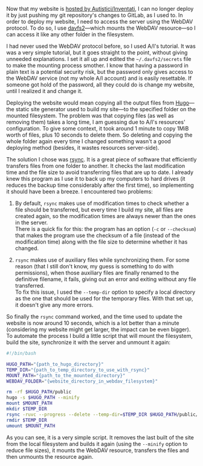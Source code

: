 <!-- title: Deploying a website using the WebDAV protocol -->
<!-- slug: deploying-website -->
<!-- categories: FOSS, Personal domain -->
<!-- date: 2019-11-10T00:00:00Z -->

Now that my website is [hosted by Autistici/Inventati][hb], I can no longer
deploy it by just pushing my git repository's changes to GitLab, as I used to.
In order to deploy my website, I need to access the server using the WebDAV
protocol. To do so, I use [davfs2][d]—which mounts the WebDAV resource—so I can
access it like any other folder in the filesystem.

I had never used the WebDAV protocol before, so I used A/I's tutorial. It was
was a very simple tutorial, but it goes straight to the point, without giving
unneeded explanations. I set it all up and edited the `~/.davfs2/secrets` file
to make the mounting process smother. I know that having a password in plain
text is a potential security risk, but the password only gives access to the
WebDAV service (not my whole A/I account) and is easily resettable. If someone
got hold of the password, all they could do is change my website, until I
realized it and change it.

Deploying the website would mean copying all the output files from
[Hugo][hugo]—the static site generator used to build my site—to the specified
folder on the mounted filesystem. The problem was that copying files (as well as
removing them) takes a long time, I am guessing due to A/I's resources'
configuration. To give some context, it took around 1 minute to copy 1MiB worth
of files, plus 10 seconds to delete them. So deleting and copying the whole
folder again every time I changed something wasn't a good deploying method
(besides, it wastes resources server-side).

The solution I chose was [rsync][r]. It is a great piece of software that
efficiently transfers files from one folder to another. It checks the last
modification time and the file size to avoid transferring files that are up to
date. I already knew this program as I use it to back up my computers to hard
drives (it reduces the backup time considerably after the first time), so
implementing it should have been a breeze. I encountered two problems:

1. By default, `rsync` makes use of modification times to check whether a file
  should be transferred, but every time I build my site, all files are created
  again, so the modification times are always newer than the ones in the
  server.<br/>
  There is a quick fix for this: the program has an option (`-c` or
  `--checksum`) that makes the program use the checksum of a file (instead of
  the modification time) along with the file size to determine whether it has
  changed.

2. `rsync` makes use of auxiliary files while synchronizing them. For some
  reason (that I still don't know, my guess is something to do with
  permissions), when those auxiliary files are finally renamed to the definitive
  filename, it fails, giving out an error and exiting without any file
  transferred.<br/>
  To fix this issue, I used the `--temp-dir` option to specify a
  local directory as the one that should be used for the temporary files. With
  that set up, it doesn't give any more errors.

So finally the `rsync` command worked, and the time used to update the website
is now around 10 seconds, which is a lot better than a minute (considering my
website might get larger, the impact can be even bigger). To automate the
process I build a little script that will mount the filesystem, build the site,
synchronize it with the server and unmount it again:

```bash
#!/bin/bash

HUGO_PATH="{path_to_hugo_directory}"
TEMP_DIR="{path_to_temp_directory_to_use_with_rsync}"
MOUNT_PATH="{path_to_the_mounted_directory}"
WEBDAV_FOLDER="{website_directory_in_webdav_filesystem}"

rm -rf $HUGO_PATH/public
hugo -s $HUGO_PATH --minify
mount $MOUNT_PATH
mkdir $TEMP_DIR
rsync -ruvc --progress --delete --temp-dir=$TEMP_DIR $HUGO_PATH/public/ $MOUNT_PATH/$WEBDAV_FOLDER
rmdir $TEMP_DIR
umount $MOUNT_PATH
```

As you can see, it is a very simple script. It removes the last built of the
site from the local filesystem and builds it again (using the `--minify` option
to reduce file sizes), it mounts the WebDAV resource, transfers the files and
then unmounts the resource again.


[hb]: </blog/2019/11/new-host/> "New website hosting servers — Oscar Benedito"
[d]: <https://savannah.nongnu.org/projects/davfs2> "davfs2 — NonGNU Savannah"
[hugo]: <https://gohugo.io> "Hugo"
[r]: <https://rsync.samba.org> "rsync"
